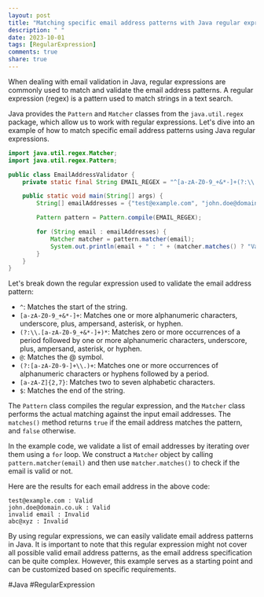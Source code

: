 ```yaml
---
layout: post
title: "Matching specific email address patterns with Java regular expressions"
description: " "
date: 2023-10-01
tags: [RegularExpression]
comments: true
share: true
---
```


When dealing with email validation in Java, regular expressions are commonly used to match and validate the email address patterns. A regular expression (regex) is a pattern used to match strings in a text search.

Java provides the `Pattern` and `Matcher` classes from the `java.util.regex` package, which allow us to work with regular expressions. Let's dive into an example of how to match specific email address patterns using Java regular expressions.

```java
import java.util.regex.Matcher;
import java.util.regex.Pattern;

public class EmailAddressValidator {
    private static final String EMAIL_REGEX = "^[a-zA-Z0-9_+&*-]+(?:\\.[a-zA-Z0-9_+&*-]+)*@(?:[a-zA-Z0-9-]+\\.)+[a-zA-Z]{2,7}$";

    public static void main(String[] args) {
        String[] emailAddresses = {"test@example.com", "john.doe@domain.co.uk", "invalid email", "abc@xyz"};

        Pattern pattern = Pattern.compile(EMAIL_REGEX);

        for (String email : emailAddresses) {
            Matcher matcher = pattern.matcher(email);
            System.out.println(email + " : " + (matcher.matches() ? "Valid" : "Invalid"));
        }
    }
}
```

Let's break down the regular expression used to validate the email address pattern:

- `^`: Matches the start of the string.
- `[a-zA-Z0-9_+&*-]+`: Matches one or more alphanumeric characters, underscore, plus, ampersand, asterisk, or hyphen.
- `(?:\\.[a-zA-Z0-9_+&*-]+)*`: Matches zero or more occurrences of a period followed by one or more alphanumeric characters, underscore, plus, ampersand, asterisk, or hyphen.
- `@`: Matches the @ symbol.
- `(?:[a-zA-Z0-9-]+\\.)+`: Matches one or more occurrences of alphanumeric characters or hyphens followed by a period.
- `[a-zA-Z]{2,7}`: Matches two to seven alphabetic characters.
- `$`: Matches the end of the string.

The `Pattern` class compiles the regular expression, and the `Matcher` class performs the actual matching against the input email addresses. The `matches()` method returns `true` if the email address matches the pattern, and `false` otherwise.

In the example code, we validate a list of email addresses by iterating over them using a `for` loop. We construct a `Matcher` object by calling `pattern.matcher(email)` and then use `matcher.matches()` to check if the email is valid or not.

Here are the results for each email address in the above code:

```
test@example.com : Valid
john.doe@domain.co.uk : Valid
invalid email : Invalid
abc@xyz : Invalid
```

By using regular expressions, we can easily validate email address patterns in Java. It is important to note that this regular expression might not cover all possible valid email address patterns, as the email address specification can be quite complex. However, this example serves as a starting point and can be customized based on specific requirements.

#Java #RegularExpression